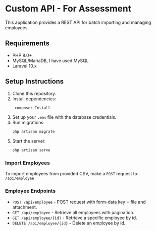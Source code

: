 # Custom API - For Assessment

This application provides a REST API for batch importing and managing employees.

## Requirements
- PHP 8.0+
- MySQL/MariaDB, I have used MySQL
- Laravel 10.x

## Setup Instructions
1. Clone this repository.
2. Install dependencies: 
   ```bash
    composer Install
   ```
3. Set up your `.env` file with the database credentials.
4. Run migrations:
   ```bash
   php artisan migrate
   ```
5. Start the server:
   ```bash 
   php artisan serve
   ```

### Import Employees
To import employees from provided CSV, make a `POST` request to: `/api/employee`

### Employee Endpoints
- `POST /api/employee` - POST request with form-data key = file and attachment.
- `GET /api/employee` - Retrieve all employees with pagination.
- `GET /api/employee/{id}` - Retrieve a specific employee by id.
- `DELETE /api/employee/{id}` - Delete an employee by id.
